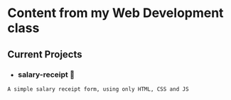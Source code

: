 # Content from my Web Development class

## Current Projects

* ### salary-receipt 📃

`A simple salary receipt form, using only HTML, CSS and JS`
